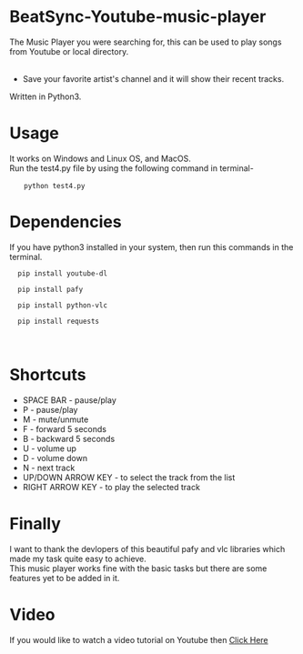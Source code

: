 # BeatSync-Youtube-music-player
The Music Player you were searching for, this can be used to play songs from Youtube or local directory. <br>
<br>
 - Save your favorite artist's channel and it will show their recent tracks.

Written in Python3.

# Usage 
It works on Windows and Linux OS, and MacOS.
<br>Run the test4.py file by using the following command in terminal-

<pre>   <code>python test4.py</code></pre>


# Dependencies
If you have python3 installed in your system, then run this commands in the terminal.

 <pre><code>  pip install youtube-dl</code></pre>

 <pre><code>  pip install pafy</code></pre>

  <pre><code>  pip install python-vlc</code></pre>

 <pre><code>  pip install requests</code></pre>
<br>

# Shortcuts

<ul>
    <li>SPACE BAR - pause/play </li>
    <li> P - pause/play </li>
    <li> M - mute/unmute </li>
    <li> F - forward 5 seconds </li>
    <li> B - backward 5 seconds </li>
    <li> U - volume up </li>
    <li> D - volume down </li>
    <li> N - next track </li>
    <li> UP/DOWN ARROW KEY - to select the track from the list </li>
    <li> RIGHT ARROW KEY - to play the selected track </li>
</ul>

# Finally 
I want to thank the devlopers of this beautiful pafy and vlc libraries which made my task quite easy to achieve.
<br>This music player works fine with the basic tasks but there are some features yet to be added in it.

# Video

If you would like to watch a video tutorial on Youtube then <a href='https://www.youtube.com/watch?v=TsjYsFGadyI'>Click Here</a><br>